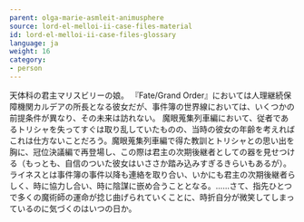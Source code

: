 ```yaml
---
parent: olga-marie-asmleit-animusphere
source: lord-el-melloi-ii-case-files-material
id: lord-el-melloi-ii-case-files-glossary
language: ja
weight: 16
category:
- person
---
```


天体科の君主マリスビリーの娘。
『Fate/Grand Order』においては人理継続保障機関カルデアの所長となる彼女だが、事件簿の世界線においては、いくつかの前提条件が異なり、その未来は訪れない。
魔眼蒐集列車編において、従者であるトリシャを失ってすぐは取り乱していたものの、当時の彼女の年齢を考えればこれは仕方ないことだろう。魔眼蒐集列車編で得た教訓とトリシャとの思い出を胸に、冠位決議編で再登場し、この際は君主の次期後継者としての器を見せつける（もっとも、自信のついた彼女はいささか踏み込みすぎるきらいもあるが）。
ライネスとは事件簿の事件以降も連絡を取り合い、いかにも君主の次期後継者らしく、時に協力し合い、時に陰謀に嵌め合うこととなる。……さて、指先ひとつで多くの魔術師の運命が捻じ曲げられていくことに、時折自分が微笑してしまっているのに気づくのはいつの日か。
